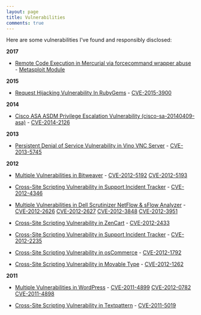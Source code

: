 ```yaml
---
layout: page
title: Vulnerabilities
comments: true
---
```


Here are some vulnerabilities I've found and responsibly disclosed:

**2017**

- [Remote Code Execution in Mercurial via forcecommand wrapper abuse](https://www.mercurial-scm.org/wiki/WhatsNew#Mercurial_4.1.3_.282017-4-18.29) - [Metasploit Module](https://github.com/rapid7/metasploit-framework/pull/8263)

**2015**

- [Request Hijacking Vulnerability In RubyGems](https://www.trustwave.com/Resources/Security-Advisories/Advisories/TWSL2015-007/?fid=6356) - [CVE-2015-3900](http://web.nvd.nist.gov/view/vuln/detail?vulnId=CVE-2015-3900)

**2014**

- [Cisco ASA ASDM Privilege Escalation Vulnerability (cisco-sa-20140409-asa)](https://www.trustwave.com/Resources/Security-Advisories/Advisories/TWSL2014-005/?fid=3852) - [CVE-2014-2126](http://web.nvd.nist.gov/view/vuln/detail?vulnId=CVE-2014-2126)

**2013**

- [Persistent Denial of Service Vulnerability in Vino VNC Server](https://www.trustwave.com/Resources/Security-Advisories/Advisories/TWSL2013-028/?fid=3864) - [CVE-2013-5745](http://web.nvd.nist.gov/view/vuln/detail?vulnId=CVE-2013-5745)

**2012**

- [Multiple Vulnerabilities in Bitweaver](https://www.trustwave.com/Resources/Security-Advisories/Advisories/TWSL2012-016/?fid=3794) - [CVE-2012-5192](http://web.nvd.nist.gov/view/vuln/detail?vulnId=CVE-2012-5192) [CVE-2012-5193 ](http://web.nvd.nist.gov/view/vuln/detail?vulnId=CVE-2012-5193)

- [Cross-Site Scripting Vulnerability in Support Incident Tracker](https://www.trustwave.com/Resources/Security-Advisories/Advisories/TWSL2012-019/?fid=3793) - [CVE-2012-4346](http://web.nvd.nist.gov/view/vuln/detail?vulnId=CVE-2012-4346)

- [Multiple Vulnerabilities in Dell Scrutinizer NetFlow & sFlow Analyzer](https://www.trustwave.com/Resources/Security-Advisories/Advisories/TWSL2012-014/?fid=3792) - [CVE-2012-2626](http://web.nvd.nist.gov/view/vuln/detail?vulnId=CVE-2012-2626) [CVE-2012-2627](http://web.nvd.nist.gov/view/vuln/detail?vulnId=CVE-2012-2627) [CVE-2012-3848](http://web.nvd.nist.gov/view/vuln/detail?vulnId=CVE-2012-3848) [CVE-2012-3951](http://web.nvd.nist.gov/view/vuln/detail?vulnId=CVE-2012-3951)

- [Cross-Site Scripting Vulnerability in ZenCart](https://www.trustwave.com/Resources/Security-Advisories/Advisories/TWSL2012-004/?fid=3791) - [CVE-2012-2433](http://web.nvd.nist.gov/view/vuln/detail?vulnId=CVE-2012-2433)

- [Cross-Site Scripting Vulnerability in Support Incident Tracker](https://www.trustwave.com/Resources/Security-Advisories/Advisories/TWSL2012-012/?fid=3790) - [CVE-2012-2235](http://web.nvd.nist.gov/view/vuln/detail?vulnId=CVE-2012-2235)

- [Cross-Site Scripting Vulnerability in osCommerce](https://www.trustwave.com/Resources/Security-Advisories/Advisories/TWSL2012-005/?fid=3788) - [CVE-2012-1792](http://web.nvd.nist.gov/view/vuln/detail?vulnId=CVE-2012-1792)

- [Cross-Site Scripting Vulnerability in Movable Type](https://www.trustwave.com/Resources/Security-Advisories/Advisories/TWSL2012-001/?fid=3785) - [CVE-2012-1262](http://web.nvd.nist.gov/view/vuln/detail?vulnId=CVE-2012-1262)

**2011**

- [Multiple Vulnerabilities in WordPress](https://www.trustwave.com/Resources/Security-Advisories/Advisories/TWSL2012-002/?fid=3786) - [CVE-2011-4899](http://web.nvd.nist.gov/view/vuln/detail?vulnId=CVE-2011-4899) [CVE-2012-0782](http://web.nvd.nist.gov/view/vuln/detail?vulnId=CVE-2012-0782) [CVE-2011-4898](http://web.nvd.nist.gov/view/vuln/detail?vulnId=CVE-2011-4898)

- [Cross-Site Scripting Vulnerability in Textpattern](https://www.trustwave.com/Resources/Security-Advisories/Advisories/TWSL2012-001/?fid=3785) - [CVE-2011-5019](http://web.nvd.nist.gov/view/vuln/detail?vulnId=CVE-2011-5019)